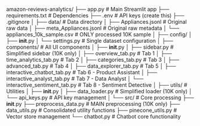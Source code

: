 
amazon-reviews-analytics/
├── app.py                          # Main Streamlit app
├── requirements.txt                # Dependencies
├── .env                           # API keys (create this)
├── .gitignore
│
├── data/                          # Data directory
│   ├── Appliances.jsonl          # Original raw data
│   ├── meta_Appliances.jsonl     # Original raw metadata
│   └── appliances_10k_sample.csv # ONLY processed 10K sample
│
├── config/
│   ├── __init__.py
│   └── settings.py               # Single dataset configuration
│
├── components/                    # All UI components
│   ├── __init__.py
│   ├── sidebar.py                # Simplified sidebar (10K only)
│   ├── overview_tab.py           # Tab 1
│   ├── time_analytics_tab.py     # Tab 2
│   ├── categories_tab.py         # Tab 3
│   ├── advanced_tab.py           # Tab 4
│   ├── data_explorer_tab.py      # Tab 5
│   ├── interactive_chatbot_tab.py    # Tab 6 - Product Assistant
│   ├── interactive_analyst_tab.py    # Tab 7 - Data Analyst
│   └── interactive_sentiment_tab.py  # Tab 8 - Sentiment Detective
│
├── utils/                         # Utilities
│   ├── __init__.py
│   ├── data_loader.py            # Simplified loader (10K only)
│   └── api_keys.py               # API key management
│
└── src/                          # Core processing
    ├── __init__.py
    ├── preprocess_data.py        # MAIN preprocessing (10K only)
    ├── data_utils.py             # Consolidated utility functions
    ├── pinecone_utils.py         # Vector store management
    └── chatbot.py                # Chatbot core functionality